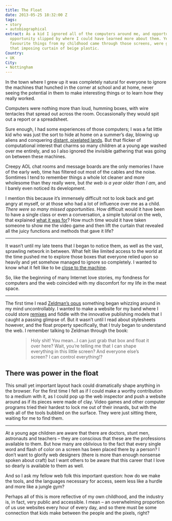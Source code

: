 ```yaml
---
title: The Float
date: 2013-05-25 18:32:00 Z
tags:
- story
- autobiographical
extract: As a kid I ignored all of the computers around me, and opportunity after
  opportunity slipped by where I could have learned more about them. Yet most of my
  favourite things from my childhood came through those screens, were generated behind
  that imposing curtain of beige plastic.
Country:
- UK
City:
- Nottingham
---
```


In the town where I grew up it was completely natural for everyone to ignore the machines that hunched in the corner at school and at home, never seeing the potential in them to make interesting things or to learn how they really worked.

Computers were nothing more than loud, humming boxes, with wire tentacles that spread out across the room. Occassionally they would spit out a report or a spreadsheet.

Sure enough, I had some experiences of those computers; I was a fat little kid who was just the sort to hide at home on a summer’s day, blowing up aliens and conquering [distant, pixelated lands](http://www.ffeternity.fr/screenshot/final-fantasy-7-chocobos-02.jpg). But that flicker of computational interest that charms so many children at a young age washed over me entirely, and so I also ignored the invisible gathering that was going on between these machines.

Creepy AOL chat rooms and message boards are the only memories I have of the early web, time has filtered out most of the cables and the noise. Somtimes I tend to remember things a whole lot cleaner and more wholesome than they really were, but *the web is a year older than I am*, and I barely even noticed its development.

I mention this because it’s immensely difficult not to look back and get angry at myself, or at those who had a lot of influence over me as a child. *There were so many missed opportunities*. How difficult would it have been to have a single class or even a conversation, a simple tutorial on the web, that explained [what it was for](http://adactio.com/articles/6224/)? How much time would it have taken someone to show me the video game and then lift the curtain that revealed all the juicy functions and methods that gave it life?

<hr/>

It wasn’t until my late teens that I began to notice them, as well as the vast, sprawling network in between. What felt like limited access to the world at the time pushed me to explore those boxes that everyone relied upon so heavily and yet somehow managed to ignore so completely. I wanted to know what it felt like to be [close to the machine](https://readmill.com/robinrendle/reads/close-to-the-machine-technophilia-and-its-discontents/highlights/gqlffw).

So, like the beginning of many Internet love stories, my fondness for computers and the web coincided with my discomfort for my life in the meat space.

<hr/>

The first time I read [Zeldman’s opus](http://www.amazon.com/dp/0321616952/?tag=hydra0b-21&hvadid=9550933389&ref=asc_df_0321616952) something began whizzing around in my mind uncontrollably. I wanted to make a website for my band where I could store [remixes](http://f.cl.ly/items/1u0U3I2c1j0X1y3Y3M1u/01%20i%27m%20not%20use%20to%20this.mp3) and fiddle with the innovative publishing models that I caught a passing glimpse of. But it wasn’t until I read about stylesheets however, and the float property specifically, that I truly began to understand the web. I remember talking to Zeldman through the book:

<figure>
    <blockquote>
        <p>Holy shit! You mean…I can just grab that box and float it over here? Wait, you’re telling me that I can shape everything in this little screen? And everyone else’s screen? I can control everything!?</p>
    </blockquote>
</figure>


## There was power in the float

This small yet important layout hack could dramatically shape anything in the browser. For the first time I felt as if I could make a worthy contribution to a medium with it, as I could pop up the web inspector and push a website around as if its pieces were made of clay. Video games and other computer programs tried their hardest to lock me out of their innards, but with the web all of the tools bubbled on the surface. They were just sitting there, waiting for me to find them.

<hr/>

At a young age children are aware that there are doctors, stunt men, astronauts and teachers – they are conscious that these are the professions available to them. But how many are oblivious to the fact that every single word and flash of color on a screen has been placed there by a person? I don’t want to glorify web designers (there is more than enough nonsense spoken about craft) but I want others to be aware that this career that I love so dearly is available to them as well.

And so I ask my fellow web folk this important question: how do we make the tools, and the languages necessary for access, seem less like a hurdle and more like a jungle gym?

Perhaps all of this is more reflective of my own childhood, and the industry is, in fact, very public and accessible. I mean – an overwhelming proportion of us use websites every hour of every day, and so there must be some connection that kids make between the people and the pixels, right?
